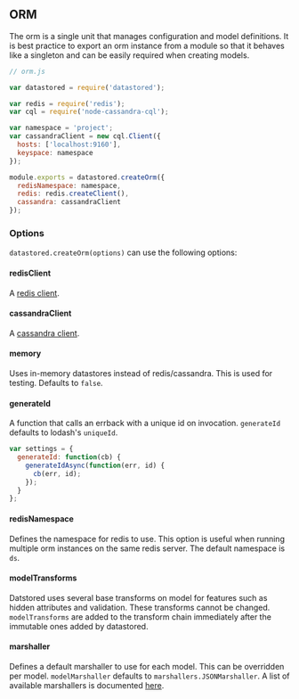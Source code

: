 ## ORM

The orm is a single unit that manages configuration and model definitions. It is best practice to export an orm instance from a module so that it behaves like a singleton and can be easily required when creating models.

```js
// orm.js

var datastored = require('datastored');

var redis = require('redis');
var cql = require('node-cassandra-cql');

var namespace = 'project';
var cassandraClient = new cql.Client({
  hosts: ['localhost:9160'],
  keyspace: namespace
});

module.exports = datastored.createOrm({
  redisNamespace: namespace,
  redis: redis.createClient(),
  cassandra: cassandraClient
});
```

### Options

`datastored.createOrm(options)` can use the following options:

#### redisClient

A [redis client](https://github.com/mranney/node_redis).

#### cassandraClient

A [cassandra client](https://github.com/jorgebay/node-cassandra-cql).

#### memory

Uses in-memory datastores instead of redis/cassandra. This is used for testing. Defaults to `false`.

#### generateId

A function that calls an errback with a unique id on invocation. `generateId` defaults to lodash's `uniqueId`.

```js
var settings = {
  generateId: function(cb) {
    generateIdAsync(function(err, id) {
      cb(err, id);
    });
  }
};
```

#### redisNamespace

Defines the namespace for redis to use. This option is useful when running multiple orm instances on the same redis server. The default namespace is `ds`.

#### modelTransforms

Datstored uses several base transforms on model for features such as hidden attributes and validation. These transforms cannot be changed. `modelTransforms` are added to the transform chain immediately after the immutable ones added by datastored.

#### marshaller

Defines a default marshaller to use for each model. This can be overridden per model. `modelMarshaller` defaults to `marshallers.JSONMarshaller`. A list of available marshallers is documented [here](marshallers.md).
